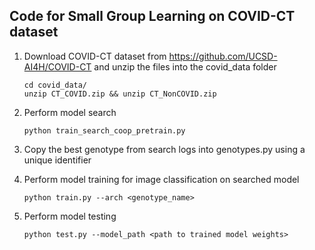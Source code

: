 ## Code for Small Group Learning on COVID-CT dataset

1. Download COVID-CT dataset from https://github.com/UCSD-AI4H/COVID-CT and unzip the files into the covid_data folder
    ```
    cd covid_data/
    unzip CT_COVID.zip && unzip CT_NonCOVID.zip
    ```
2. Perform model search
    ```
    python train_search_coop_pretrain.py
    ```

3. Copy the best genotype from search logs into genotypes.py using a unique identifier 

3. Perform model training for image classification on searched model
    ```
    python train.py --arch <genotype_name>
    ```

4. Perform model testing
    ```
    python test.py --model_path <path to trained model weights>
    ```
